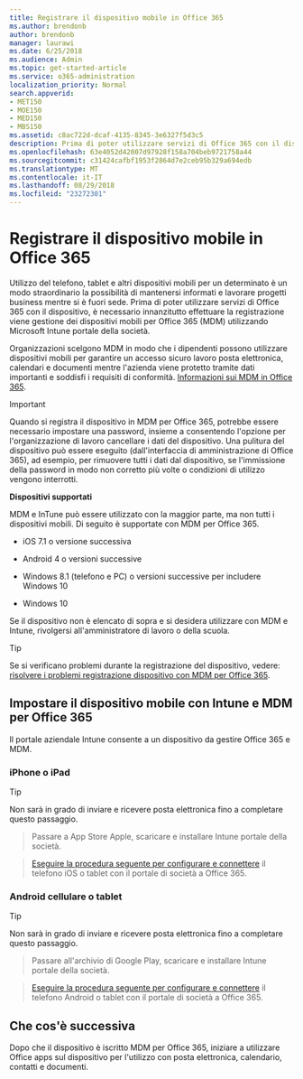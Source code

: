 ```yaml
---
title: Registrare il dispositivo mobile in Office 365
ms.author: brendonb
author: brendonb
manager: laurawi
ms.date: 6/25/2018
ms.audience: Admin
ms.topic: get-started-article
ms.service: o365-administration
localization_priority: Normal
search.appverid:
- MET150
- MOE150
- MED150
- MBS150
ms.assetid: c8ac722d-dcaf-4135-8345-3e6327f5d3c5
description: Prima di poter utilizzare servizi di Office 365 con il dispositivo, potrebbe essere necessario eseguire la procedura seguente per registrarsi nella gestione dei dispositivi mobili per Office 365 (MDM). A tale scopo quando si aggiunge il lavoro o scuola account di posta elettronica sul dispositivo per la prima volta.
ms.openlocfilehash: 63e4052d42007d97928f158a704beb9721758a44
ms.sourcegitcommit: c31424cafbf1953f2864d7e2ceb95b329a694edb
ms.translationtype: MT
ms.contentlocale: it-IT
ms.lasthandoff: 08/29/2018
ms.locfileid: "23272301"
---
```

# <a name="enroll-your-mobile-device-in-office-365"></a>Registrare il dispositivo mobile in Office 365

Utilizzo del telefono, tablet e altri dispositivi mobili per un determinato è un modo straordinario la possibilità di mantenersi informati e lavorare progetti business mentre si è fuori sede. Prima di poter utilizzare servizi di Office 365 con il dispositivo, è necessario innanzitutto effettuare la registrazione viene gestione dei dispositivi mobili per Office 365 (MDM) utilizzando Microsoft Intune portale della società.
  
Organizzazioni scelgono MDM in modo che i dipendenti possono utilizzare dispositivi mobili per garantire un accesso sicuro lavoro posta elettronica, calendari e documenti mentre l'azienda viene protetto tramite dati importanti e soddisfi i requisiti di conformità. [Informazioni sui MDM in Office 365](https://go.microsoft.com/fwlink/?LinkId=615142).
  
> [!IMPORTANT]
> Quando si registra il dispositivo in MDM per Office 365, potrebbe essere necessario impostare una password, insieme a consentendo l'opzione per l'organizzazione di lavoro cancellare i dati del dispositivo. Una pulitura del dispositivo può essere eseguito (dall'interfaccia di amministrazione di Office 365), ad esempio, per rimuovere tutti i dati dal dispositivo, se l'immissione della password in modo non corretto più volte o condizioni di utilizzo vengono interrotti. 
  
 **Dispositivi supportati**
  
MDM e InTune può essere utilizzato con la maggior parte, ma non tutti i dispositivi mobili. Di seguito è supportate con MDM per Office 365.
  
- iOS 7.1 o versione successiva
    
- Android 4 o versioni successive
    
- Windows 8.1 (telefono e PC) o versioni successive per includere Windows 10
    
- Windows 10
    
Se il dispositivo non è elencato di sopra e si desidera utilizzare con MDM e Intune, rivolgersi all'amministratore di lavoro o della scuola.
  
> [!TIP]
> Se si verificano problemi durante la registrazione del dispositivo, vedere: [risolvere i problemi registrazione dispositivo con MDM per Office 365](troubleshoot-mdm.md). 
  
## <a name="set-up-your-mobile-device-with-intune-and-mdm-for-office-365"></a>Impostare il dispositivo mobile con Intune e MDM per Office 365

Il portale aziendale Intune consente a un dispositivo da gestire Office 365 e MDM.
  
### <a name="iphone-or-ipad"></a>iPhone o iPad

> [!TIP]
> Non sarà in grado di inviare e ricevere posta elettronica fino a completare questo passaggio. 
  
> Passare a App Store Apple, scaricare e installare Intune portale della società.
    
> [Eseguire la procedura seguente per configurare e connettere](https://go.microsoft.com/fwlink/?linkid=875316) il telefono iOS o tablet con il portale di società a Office 365. 
    
### <a name="android-phone-or-tablet"></a>Android cellulare o tablet

> [!TIP]
> Non sarà in grado di inviare e ricevere posta elettronica fino a completare questo passaggio. 
  
> Passare all'archivio di Google Play, scaricare e installare Intune portale della società.
    
> [Eseguire la procedura seguente per configurare e connettere](https://go.microsoft.com/fwlink/?linkid=875317) il telefono Android o tablet con il portale di società a Office 365. 
    
## <a name="whats-next"></a>Che cos'è successiva

Dopo che il dispositivo è iscritto MDM per Office 365, iniziare a utilizzare Office apps sul dispositivo per l'utilizzo con posta elettronica, calendario, contatti e documenti.
  

